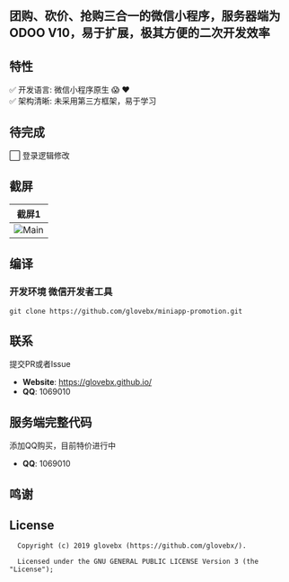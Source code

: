 ## 团购、砍价、抢购三合一的微信小程序，服务器端为ODOO V10，易于扩展，极其方便的二次开发效率

## 特性
:white_check_mark:  开发语言: 微信小程序原生 :scream: :heart: <br/>
:white_check_mark:  架构清晰: 未采用第三方框架，易于学习 <br/>
    
## 待完成
:white_large_square: 登录逻辑修改 <br/>

## 截屏

| 截屏1     | 
| :-------------: | 
| ![Main](http://gallery3.moco.co/miniapp-promotion-snapshot1.jpeg) | 

## 编译
### 开发环境 微信开发者工具
```
git clone https://github.com/glovebx/miniapp-promotion.git
``` 
 
## 联系

提交PR或者Issue

- **Website**: https://glovebx.github.io/
- **QQ**: 1069010

## 服务端完整代码

添加QQ购买，目前特价进行中

- **QQ**: 1069010


## 鸣谢


License
--------


      Copyright (c) 2019 glovebx (https://github.com/glovebx/).

      Licensed under the GNU GENERAL PUBLIC LICENSE Version 3 (the "License");    
